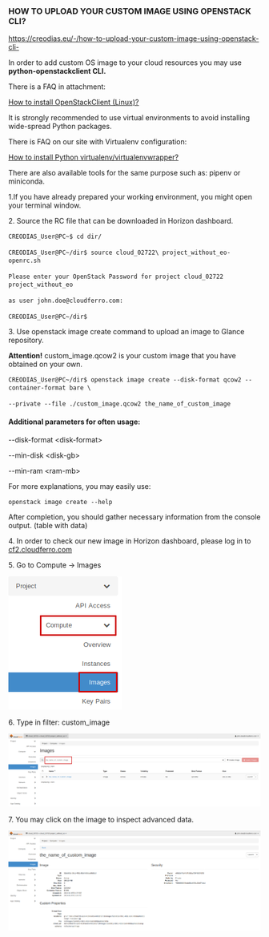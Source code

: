 ### HOW TO UPLOAD YOUR CUSTOM IMAGE USING OPENSTACK CLI?

<https://creodias.eu/-/how-to-upload-your-custom-image-using-openstack-cli->

In order to add custom OS image to your cloud resources you may use **python-openstackclient CLI.**

There is a FAQ in attachment:

[How to install OpenStackClient (Linux)?](https://creodias.eu/-/how-to-install-openstackclient-linux-)

It is strongly recommended to use virtual environments to avoid installing wide-spread Python packages.

There is FAQ on our site with Virtualenv configuration:

[How to install Python virtualenv/virtualenvwrapper?](https://creodias.eu/-/how-to-install-python-virtualenv-virtualenvwrapper-)

There are also available tools for the same purpose such as: pipenv or miniconda.

1.If you have already prepared your working environment, you might open your terminal window.

2\. Source the RC file that can be downloaded in Horizon dashboard.

    CREODIAS_User@PC~$ cd dir/

    CREODIAS_User@PC~/dir$ source cloud_02722\ project_without_eo-openrc.sh

    Please enter your OpenStack Password for project cloud_02722 project_without_eo

    as user john.doe@cloudferro.com:

    CREODIAS_User@PC~/dir$

3\. Use openstack image create command to upload an image to Glance repository.

**Attention!**
custom\_image.qcow2 is your custom image that you have obtained on your own.

    CREODIAS_User@PC~/dir$ openstack image create --disk-format qcow2 --container-format bare \

    --private --file ./custom_image.qcow2 the_name_of_custom_image

####  

#### Additional parameters for often usage:

--disk-format \<disk-format\>

--min-disk \<disk-gb\>

--min-ram \<ram-mb\>

For more explanations, you may easily use:

    openstack image create --help

After completion, you should gather necessary information from the console output. (table with data)

4\. In order to check our new image in Horizon dashboard, please log in to [cf2.cloudferro.com](http://cf2.cloudferro.com/)

5\. Go to Compute → Images

![](resources/2A0AAA7520A531AF2FA58560852DD3FB.png)

6\. Type in filter: custom\_image

![](resources/EDAC6CD5D9BF418079D9F6D2E4E5278D.png)

7\. You may click on the image to inspect advanced data.

![](resources/E6E153A88FA1F7D0A01D6F929004C56C.png)